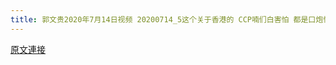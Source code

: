 ```yaml
---
title: 郭文贵2020年7月14日视频 20200714_5这个关于香港的 CCP喃们白害怕 都是口炮怕啥站好挺直好好被收拾吧哇哈哈
---
```


[原文連接](https://gnews.org/ThreadView/53479443)


